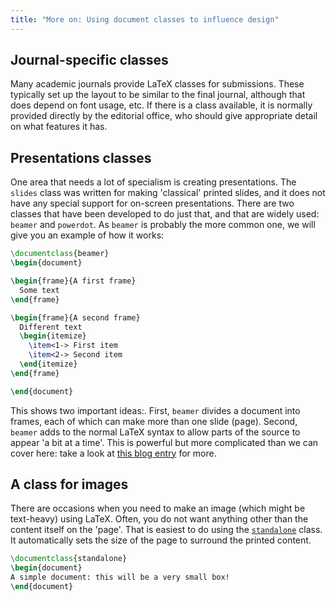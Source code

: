 ```yaml
---
title: "More on: Using document classes to influence design"
---
```


## Journal-specific classes

Many academic journals provide LaTeX classes for submissions. These typically
set up the layout to be similar to the final journal, although that does  depend
on font usage, etc. If there is a class available, it is normally provided
directly by the editorial office, who should give appropriate detail on what
features it has.

## Presentations classes

One area that needs a lot of specialism is creating presentations. The `slides`
class was written for making 'classical' printed slides, and it does not
have any special support for on-screen presentations. There are two classes
that have been developed to do just that, and that are widely used:
`beamer` and `powerdot`. As `beamer` is probably the more common one, we will
give you an example of how it works:

```latex
\documentclass{beamer}
\begin{document}

\begin{frame}{A first frame}
  Some text
\end{frame}

\begin{frame}{A second frame}
  Different text
  \begin{itemize}
    \item<1-> First item
    \item<2-> Second item
  \end{itemize}
\end{frame}

\end{document}
```

This shows two important ideas:. First, `beamer` divides a document into frames,
each of which can make more than one slide (page). Second, `beamer` adds to the
normal LaTeX syntax to allow parts of the source to appear 'a bit at a time'.
This is powerful but more complicated than we can cover here: take a look  at
[this blog
entry](https://www.texdev.net/2014/01/17/the-beamer-slide-overlay-concept/) for
more.

## A class for images

There are occasions when you need to make an image (which might be text-heavy)
using LaTeX. Often, you do not want anything other than the content itself on
the 'page'. That is easiest to do using the [`standalone`](https://ctan.org/pkg/standalone)
class. It automatically sets the size of the page to surround the printed content.

```latex
\documentclass{standalone}
\begin{document}
A simple document: this will be a very small box!
\end{document}
```
